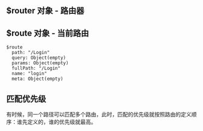 ## $router 对象 - 路由器

## $route 对象 - 当前路由

```
$route
  path: "/Login"
  query: Object(empty)
  params: Object(empty)
  fullPath: "/Login"
  name: "login"
  meta: Object(empty)
```

## 匹配优先级

有时候，同一个路径可以匹配多个路由，此时，匹配的优先级就按照路由的定义顺序：谁先定义的，谁的优先级就最高。